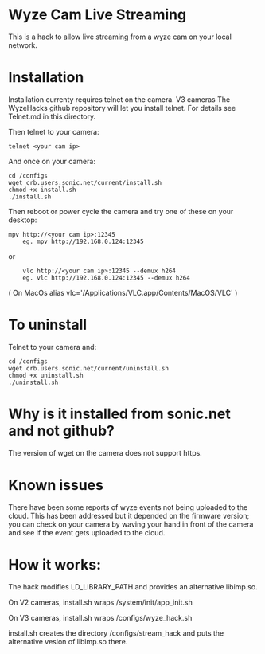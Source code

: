 
# Wyze Cam Live Streaming 

This is a hack to allow live streaming from a wyze cam on your local
network.

# Installation 

Installation currenty requires telnet on the camera. V3 cameras The
WyzeHacks github repository will let you install telnet. For details
see Telnet.md in this directory.

Then telnet to your camera:

	telnet <your cam ip>
	
And once on your camera:

	cd /configs
	wget crb.users.sonic.net/current/install.sh
	chmod +x install.sh
	./install.sh

Then reboot or power cycle the camera and try one of these on your desktop:

	mpv http://<your cam ip>:12345
        eg. mpv http://192.168.0.124:12345

or

        vlc http://<your cam ip>:12345 --demux h264
        eg. vlc http://192.168.0.124:12345 --demux h264

( On MacOs alias vlc='/Applications/VLC.app/Contents/MacOS/VLC' )

# To uninstall

Telnet to your camera and:

	cd /configs
	wget crb.users.sonic.net/current/uninstall.sh
	chmod +x uninstall.sh
	./uninstall.sh

# Why is it installed from sonic.net and not github?

The version of wget on the camera does not support https.

# Known issues

There have been some reports of wyze events not being uploaded to the
cloud. This has been addressed but it depended on the firmware version;
you can check on your camera by waving your hand in front of the camera
and see if the event gets uploaded to the cloud.


# How it works:

The hack modifies LD_LIBRARY_PATH and provides an alternative libimp.so.

On V2 cameras, install.sh wraps /system/init/app_init.sh 

On V3 cameras, install.sh wraps /configs/wyze_hack.sh

install.sh creates the directory /configs/stream_hack and puts the
alternative vesion of libimp.so there.
